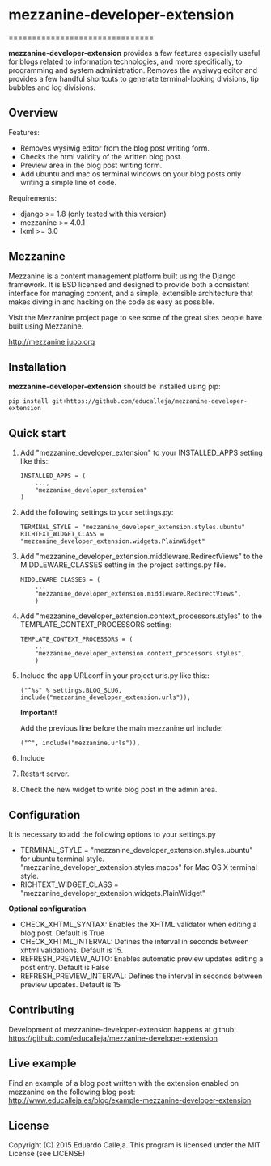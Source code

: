 # mezzanine-developer-extension
===============================

**mezzanine-developer-extension** provides a few features especially useful for blogs
related to information technologies, and more specifically, to programming and
system administration. Removes the wysiwyg editor and provides a few handful
shortcuts to generate terminal-looking divisions, tip bubbles and log divisions.

Overview
--------

Features:

- Removes wysiwig editor from the blog post writing form.
- Checks the html validity of the written blog post.
- Preview area in the blog post writing form.
- Add ubuntu and mac os terminal windows on your blog posts only writing a simple line of code.

Requirements:

- django >= 1.8 (only tested with this version)
- mezzanine >= 4.0.1
- lxml >= 3.0

Mezzanine
---------

Mezzanine is a content management platform built using the Django
framework. It is BSD licensed and designed to provide both a
consistent interface for managing content, and a simple, extensible
architecture that makes diving in and hacking on the code as easy as
possible.

Visit the Mezzanine project page to see some of the great sites
people have built using Mezzanine.

http://mezzanine.jupo.org

Installation
------------

**mezzanine-developer-extension** should be installed using pip:

    
    pip install git+https://github.com/educalleja/mezzanine-developer-extension
    

Quick start
-----------

1. Add "mezzanine_developer_extension" to your INSTALLED_APPS setting like this::

    ```````````````
    INSTALLED_APPS = (
        ...,
        "mezzanine_developer_extension"
    )
    ```````````````
    
2. Add the following settings to your settings.py:

    ```````````````
    TERMINAL_STYLE = "mezzanine_developer_extension.styles.ubuntu"
    RICHTEXT_WIDGET_CLASS = "mezzanine_developer_extension.widgets.PlainWidget"
    ```````````````

3. Add "mezzanine_developer_extension.middleware.RedirectViews" to the MIDDLEWARE_CLASSES setting in the project settings.py file.

    ```````````````
    MIDDLEWARE_CLASSES = (
        ...
        "mezzanine_developer_extension.middleware.RedirectViews",
        )
    ```````````````

4. Add "mezzanine_developer_extension.context_processors.styles" to the TEMPLATE_CONTEXT_PROCESSORS setting:

    ```````````````
    TEMPLATE_CONTEXT_PROCESSORS = (
        ...
        "mezzanine_developer_extension.context_processors.styles",
        )
    ```````````````

5. Include the app URLconf in your project urls.py like this::

    `("^%s" % settings.BLOG_SLUG, include("mezzanine_developer_extension.urls")),`

    **Important!**
  
     Add the previous line before the main mezzanine url include:

      `("^", include("mezzanine.urls")),`

6. Include

7. Restart server.

8. Check the new widget to write blog post in the admin area.

Configuration
--------------

It is necessary to add the following options to your settings.py

- TERMINAL_STYLE = "mezzanine_developer_extension.styles.ubuntu" for ubuntu terminal style. "mezzanine_developer_extension.styles.macos" for Mac OS X terminal style.
- RICHTEXT_WIDGET_CLASS = "mezzanine_developer_extension.widgets.PlainWidget"

**Optional configuration**

- CHECK_XHTML_SYNTAX: Enables the XHTML validator when editing a blog post. Default is True
- CHECK_XHTML_INTERVAL: Defines the interval in seconds between xhtml validations. Default is 15.
- REFRESH_PREVIEW_AUTO: Enables automatic preview updates editing a post entry. Default is False
- REFRESH_PREVIEW_INTERVAL: Defines the interval in seconds between preview updates. Default is 15

Contributing
-----------

Development of mezzanine-developer-extension happens at github: https://github.com/educalleja/mezzanine-developer-extension

Live example
------------

Find an example of a blog post written with the extension enabled on mezzanine on the following blog post:
http://www.educalleja.es/blog/example-mezzanine-developer-extension

License
-------

Copyright (C) 2015 Eduardo Calleja.
This program is licensed under the MIT License (see LICENSE)